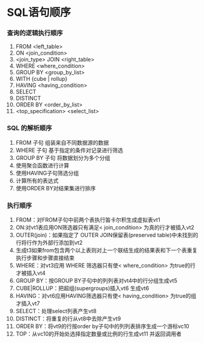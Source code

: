 # SQL语句顺序
### 查询的逻辑执行顺序
1. FROM <left_table>
2. ON <join_condition>
3. <join_type> JOIN <right_table>
4. WHERE <where_condition>
5. GROUP BY <group_by_list>
6. WITH {cube | rollup}
7. HAVING <having_condition>
8. SELECT
9. DISTINCT
10. ORDER BY <order_by_list>
11. <top_specification> <select_list>
### SQL 的解析顺序
1. FROM 子句 组装来自不同数据源的数据
2. WHERE 子句 基于指定的条件对记录进行筛选
3. GROUP BY 子句 将数据划分为多个分组
4. 使用聚合函数进行计算
5. 使用HAVING子句筛选分组
6. 计算所有的表达式
7. 使用ORDER BY对结果集进行排序

### 执行顺序
1. FROM：对FROM子句中前两个表执行笛卡尔积生成虚拟表vt1
2. ON:对vt1表应用ON筛选器只有满足< join_condition> 为真的行才被插入vt2
3. OUTER(join)：如果指定了 OUTER JOIN保留表(preserved table)中未找到的行将行作为外部行添加到vt2 
4. 生成t3如果from包含两个以上表则对上一个联结生成的结果表和下一个表重复执行步骤和步骤直接结束
5. WHERE：对vt3应用 WHERE 筛选器只有使< where_condition> 为true的行才被插入vt4
6. GROUP BY：按GROUP BY子句中的列列表对vt4中的行分组生成vt5
7. CUBE|ROLLUP：把超组(supergroups)插入vt6 生成vt6
8. HAVING：对vt6应用HAVING筛选器只有使< having_condition> 为true的组才插入vt7
9. SELECT：处理select列表产生vt8
10. DISTINCT：将重复的行从vt8中去除产生vt9
11. ORDER BY：将vt9的行按order by子句中的列列表排序生成一个游标vc10
12. TOP：从vc10的开始处选择指定数量或比例的行生成vt11 并返回调用者
